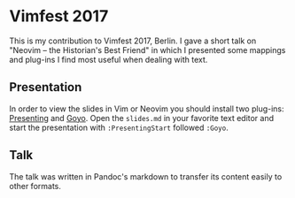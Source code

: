 # Vimfest 2017

This is my contribution to Vimfest 2017, Berlin. I gave a short talk on "Neovim – the Historian's Best Friend" in which I presented some mappings and plug-ins I find most useful when dealing with text.

## Presentation

In order to view the slides in Vim or Neovim you should install two plug-ins: [Presenting](https://github.com/sotte/presenting.vim) and [Goyo](https://github.com/junegunn/goyo.vim). Open the `slides.md` in your favorite text editor and start the presentation with `:PresentingStart` followed `:Goyo`.

## Talk

The talk was written in Pandoc's markdown to transfer its content easily to other formats.
